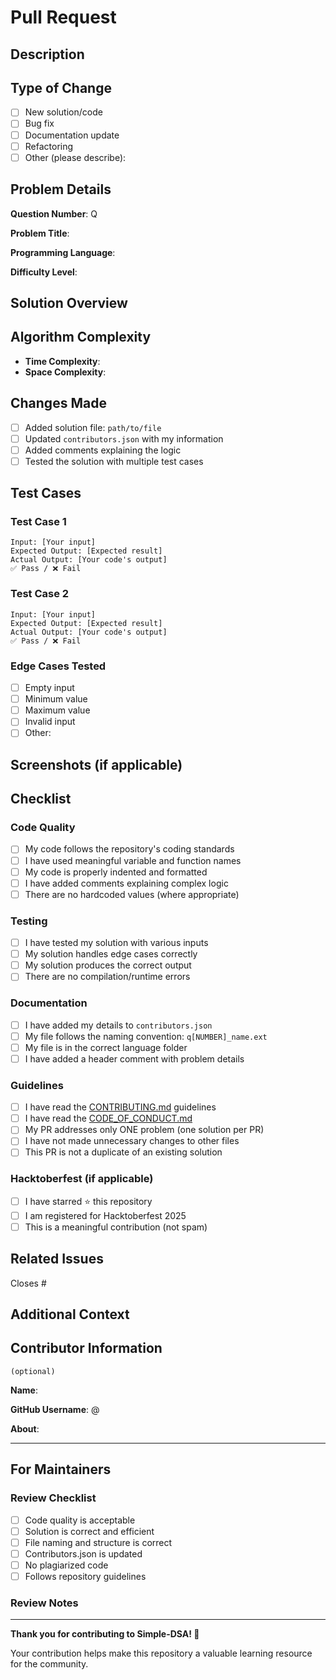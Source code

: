 # Pull Request

## Description
<!-- Provide a brief description of your changes -->


## Type of Change
<!-- Check all that apply -->
- [ ] New solution/code
- [ ] Bug fix
- [ ] Documentation update
- [ ] Refactoring
- [ ] Other (please describe):

## Problem Details
<!-- Fill in the details about the problem you solved -->

**Question Number**: Q<!-- e.g., 15 -->

**Problem Title**: <!-- e.g., Check Leap Year -->

**Programming Language**: <!-- e.g., Python, C++, Java, etc. -->

**Difficulty Level**: <!-- Easy / Medium / Hard -->

## Solution Overview
<!-- Briefly explain your approach to solving the problem -->


## Algorithm Complexity
<!-- If applicable, provide time and space complexity -->
- **Time Complexity**: <!-- e.g., O(n), O(log n), O(1) -->
- **Space Complexity**: <!-- e.g., O(1), O(n) -->

## Changes Made
<!-- List all the changes you made -->
- [ ] Added solution file: `path/to/file`
- [ ] Updated `contributors.json` with my information
- [ ] Added comments explaining the logic
- [ ] Tested the solution with multiple test cases

## Test Cases
<!-- Provide test cases that verify your solution works correctly -->

### Test Case 1
```
Input: [Your input]
Expected Output: [Expected result]
Actual Output: [Your code's output]
✅ Pass / ❌ Fail
```

### Test Case 2
```
Input: [Your input]
Expected Output: [Expected result]
Actual Output: [Your code's output]
✅ Pass / ❌ Fail
```

### Edge Cases Tested
- [ ] Empty input
- [ ] Minimum value
- [ ] Maximum value
- [ ] Invalid input
- [ ] Other: <!-- Specify -->

## Screenshots (if applicable)
<!-- Add screenshots of your code running, output, etc. -->


## Checklist
<!-- Check all boxes that apply to your PR -->

### Code Quality
- [ ] My code follows the repository's coding standards
- [ ] I have used meaningful variable and function names
- [ ] My code is properly indented and formatted
- [ ] I have added comments explaining complex logic
- [ ] There are no hardcoded values (where appropriate)

### Testing
- [ ] I have tested my solution with various inputs
- [ ] My solution handles edge cases correctly
- [ ] My solution produces the correct output
- [ ] There are no compilation/runtime errors

### Documentation
- [ ] I have added my details to `contributors.json`
- [ ] My file follows the naming convention: `q[NUMBER]_name.ext`
- [ ] My file is in the correct language folder
- [ ] I have added a header comment with problem details

### Guidelines
- [ ] I have read the [CONTRIBUTING.md](../CONTRIBUTING.md) guidelines
- [ ] I have read the [CODE_OF_CONDUCT.md](../CODE_OF_CONDUCT.md)
- [ ] My PR addresses only ONE problem (one solution per PR)
- [ ] I have not made unnecessary changes to other files
- [ ] This PR is not a duplicate of an existing solution

### Hacktoberfest (if applicable)
- [ ] I have starred ⭐ this repository
- [ ] I am registered for Hacktoberfest 2025
- [ ] This is a meaningful contribution (not spam)

## Related Issues
<!-- Link any related issues here -->
Closes #<!-- Issue number, if applicable -->

## Additional Context
<!-- Add any other context about the PR here -->


## Contributor Information
`(optional)` 
<!-- Fill in your details (this should match contributors.json) -->

**Name**: <!-- Your name -->

**GitHub Username**: @<!-- your-github-username -->

**About**: <!-- Brief description about yourself -->

---

## For Maintainers
<!-- Maintainers: Use this section for review notes -->

### Review Checklist
- [ ] Code quality is acceptable
- [ ] Solution is correct and efficient
- [ ] File naming and structure is correct
- [ ] Contributors.json is updated
- [ ] No plagiarized code
- [ ] Follows repository guidelines

### Review Notes
<!-- Maintainers can add review comments here -->


---

**Thank you for contributing to Simple-DSA! 🚀**

Your contribution helps make this repository a valuable learning resource for the community.
